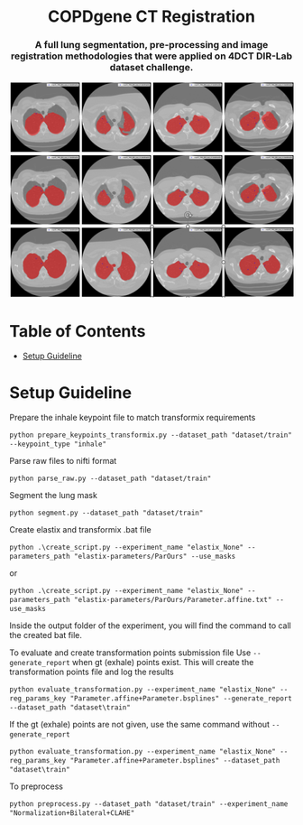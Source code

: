 # <h1 align="center">COPDgene CT Registration</h1>

<h3 align="center">A full lung segmentation, pre-processing and image registration methodologies that were applied on 4DCT DIR-Lab dataset challenge.</h3>


![](./Figures/Segmentation/overall-seg-results.png)


Table of Contents
=================

<!--ts-->

   * [Setup Guideline](#setup-guideline)
<!--te-->


Setup Guideline
============

Prepare the inhale keypoint file to match transformix requirements
```
python prepare_keypoints_transformix.py --dataset_path "dataset/train" --keypoint_type "inhale"
```

Parse raw files to nifti format
```
python parse_raw.py --dataset_path "dataset/train"
```

Segment the lung mask
```
python segment.py --dataset_path "dataset/train"
```

Create elastix and transformix .bat file
```
python .\create_script.py --experiment_name "elastix_None" --parameters_path "elastix-parameters/ParOurs" --use_masks
```
or
```
python .\create_script.py --experiment_name "elastix_None" --parameters_path "elastix-parameters/ParOurs/Parameter.affine.txt" --use_masks
```
Inside the output folder of the experiment, you will find the command to call the created bat file.


To evaluate and create transformation points submission file
Use `--generate_report` when gt (exhale) points exist. This will create the transformation points file and log the results
```
python evaluate_transformation.py --experiment_name "elastix_None" --reg_params_key "Parameter.affine+Parameter.bsplines" --generate_report --dataset_path "dataset\train"
```

If the gt (exhale) points are not given, use the same command without `--generate_report` 
```
python evaluate_transformation.py --experiment_name "elastix_None" --reg_params_key "Parameter.affine+Parameter.bsplines" --dataset_path "dataset\train"
```

To preprocess
```
python preprocess.py --dataset_path "dataset/train" --experiment_name "Normalization+Bilateral+CLAHE"
```
